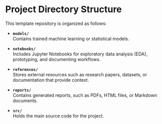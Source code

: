 # Project Directory Structure

This template repository is organized as follows:

- **`models/`**  
  Contains trained machine learning or statistical models.

- **`notebooks/`**  
  Includes Jupyter Notebooks for exploratory data analysis (EDA), prototyping, and documenting workflows.

- **`references/`**  
  Stores external resources such as research papers, datasets, or documentation that provide context.

- **`reports/`**  
  Contains generated reports, such as PDFs, HTML files, or Markdown documents.

- **`src/`**  
  Holds the main source code for the project.